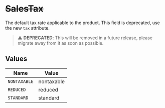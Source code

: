 # ~~SalesTax~~

The default tax rate applicable to the product.
This field is deprecated, use the new `tax` attribute.


> :warning: **DEPRECATED**: This will be removed in a future release, please migrate away from it as soon as possible.


## Values

| Name         | Value        |
| ------------ | ------------ |
| `NONTAXABLE` | nontaxable   |
| `REDUCED`    | reduced      |
| `STANDARD`   | standard     |